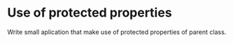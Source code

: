 # Use of protected properties
Write small aplication that make use of protected properties of parent class.
